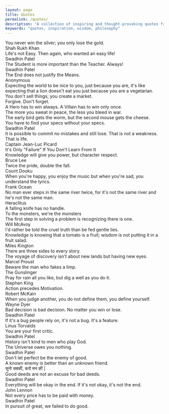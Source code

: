 ```yaml
---
layout: page
title: Quotes
permalink: /quotes/
description: "A collection of inspiring and thought-provoking quotes from various sources"
keywords: "quotes, inspiration, wisdom, philosophy"
---
```


<div class="quotes-container">

<div class="quote-item">
  <div class="quote-text">You never win the silver; you only lose the gold.</div>
  <div class="quote-author">Shah Rukh Khan</div>
</div>

<div class="quote-item">
  <div class="quote-text">Life's not Easy. Then again, who wanted an easy life!</div>
  <div class="quote-author">Swadhin Patel</div>
</div>

<div class="quote-item">
  <div class="quote-text">The Student is more important than the Teacher. Always!</div>
  <div class="quote-author">Swadhin Patel</div>
</div>

<div class="quote-item">
  <div class="quote-text">The End does not justify the Means.</div>
  <div class="quote-author">Anonymous</div>
</div>

<div class="quote-item no-author">
  <div class="quote-text">Expecting the world to be nice to you, just because you are, it's like expecting that a lion doesn't eat you just because you are a vegetarian.</div>
</div>

<div class="quote-item no-author">
  <div class="quote-text">You don't sell things; you create a market.</div>
</div>

<div class="quote-item no-author">
  <div class="quote-text">Forgive. Don't forget.</div>
</div>

<div class="quote-item no-author">
  <div class="quote-text">A Hero has to win always. A Villain has to win only once.</div>
</div>

<div class="quote-item no-author">
  <div class="quote-text">The more you sweat in peace, the less you bleed in war.</div>
</div>

<div class="quote-item no-author">
  <div class="quote-text">The early bird gets the worm, but the second mouse gets the cheese.</div>
</div>

<div class="quote-item">
  <div class="quote-text">You have to find your specs without your specs.</div>
  <div class="quote-author">Swadhin Patel</div>
</div>

<div class="quote-item">
  <div class="quote-text">It is possible to commit no mistakes and still lose. That is not a weakness. That is life.</div>
  <div class="quote-author">Captain Jean-Luc Picard</div>
</div>

<div class="quote-item no-author">
  <div class="quote-text">It's Only "Failure" If You Don't Learn From It</div>
</div>

<div class="quote-item">
  <div class="quote-text">Knowledge will give you power, but character respect.</div>
  <div class="quote-author">Bruce Lee</div>
</div>

<div class="quote-item">
  <div class="quote-text">Twice the pride, double the fall.</div>
  <div class="quote-author">Count Dooku</div>
</div>

<div class="quote-item">
  <div class="quote-text">When you're happy, you enjoy the music but when you're sad, you understand the lyrics.</div>
  <div class="quote-author">Frank Ocean</div>
</div>

<div class="quote-item">
  <div class="quote-text">No man ever steps in the same river twice, for it's not the same river and he's not the same man.</div>
  <div class="quote-author">Heraclitus</div>
</div>

<div class="quote-item no-author">
  <div class="quote-text">A falling knife has no handle.</div>
</div>

<div class="quote-item no-author">
  <div class="quote-text">To the monsters, we're the monsters</div>
</div>

<div class="quote-item">
  <div class="quote-text">The first step in solving a problem is recognizing there is one.</div>
  <div class="quote-author">Will McAvoy</div>
</div>

<div class="quote-item no-author">
  <div class="quote-text">I'd rather be told the cruel truth than be fed gentle lies.</div>
</div>

<div class="quote-item">
  <div class="quote-text">Knowledge is knowing that a tomato is a fruit; wisdom is not putting it in a fruit salad.</div>
  <div class="quote-author">Miles Kington</div>
</div>

<div class="quote-item no-author">
  <div class="quote-text">There are three sides to every story.</div>
</div>

<div class="quote-item">
  <div class="quote-text">The voyage of discovery isn't about new lands but having new eyes.</div>
  <div class="quote-author">Marcel Proust</div>
</div>

<div class="quote-item">
  <div class="quote-text">Beware the man who fakes a limp.</div>
  <div class="quote-author">The Gunslinger</div>
</div>

<div class="quote-item">
  <div class="quote-text">Pray for rain all you like, but dig a well as you do it.</div>
  <div class="quote-author">Stephen King</div>
</div>

<div class="quote-item">
  <div class="quote-text">Action precedes Motivation.</div>
  <div class="quote-author">Robert McKain</div>
</div>

<div class="quote-item">
  <div class="quote-text">When you judge another, you do not define them, you define yourself.</div>
  <div class="quote-author">Wayne Dyer</div>
</div>

<div class="quote-item">
  <div class="quote-text">Bad decision is bad decision. No matter you win or lose.</div>
  <div class="quote-author">Swadhin Patel</div>
</div>

<div class="quote-item">
  <div class="quote-text">If it's a bug people rely on, it's not a bug. It's a feature.</div>
  <div class="quote-author">Linus Torvalds</div>
</div>

<div class="quote-item">
  <div class="quote-text">You are your first critic.</div>
  <div class="quote-author">Swadhin Patel</div>
</div>

<div class="quote-item no-author">
  <div class="quote-text">History isn't kind to men who play God.</div>
</div>

<div class="quote-item">
  <div class="quote-text">The Universe owes you nothing.</div>
  <div class="quote-author">Swadhin Patel</div>
</div>

<div class="quote-item no-author">
  <div class="quote-text">Don't let perfect be the enemy of good.</div>
</div>

<div class="quote-item no-author">
  <div class="quote-text">A known enemy is better than an unknown friend.</div>
</div>

<div class="quote-item hindi-quote no-author">
  <div class="quote-text">सुनो सबकी, करो मन की |</div>
</div>

<div class="quote-item">
  <div class="quote-text">Good deeds are not an excuse for bad deeds.</div>
  <div class="quote-author">Swadhin Patel</div>
</div>

<div class="quote-item">
  <div class="quote-text">Everything will be okay in the end. If it's not okay, it's not the end.</div>
  <div class="quote-author">John Lennon</div>
</div>

<div class="quote-item">
  <div class="quote-text">Not every price has to be paid with money.</div>
  <div class="quote-author">Swadhin Patel</div>
</div>

<div class="quote-item no-author">
  <div class="quote-text">In pursuit of great, we failed to do good.</div>
</div>

</div>